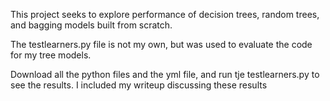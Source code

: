 This project seeks to explore performance of decision trees, random trees, and bagging models built from scratch. 

The testlearners.py file is not my own, but was used to evaluate the code for my tree models.

Download all the python files and the yml file, and run tje testlearners.py to see the results. I included my writeup discussing these results
